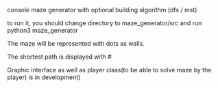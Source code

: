 console maze generator with optional building algorithm (dfs / mst)

to run it, you should change directory to maze_generator/src and run
python3 maze_generator <algorithm : dfs or mst> <height> <width>

The maze will be represented with dots as walls.

The shortest path is displayed with #

Graphic interface as well as player class(to be able to solve maze by the player) is in development)
